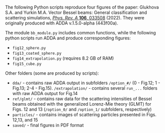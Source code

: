 The following Python scripts reproduce four figures of the paper: Glukhova S.A. and Yurkin M.A. Vector Bessel beams: General classification and scattering simulations, [_Phys. Rev. A_ **106**, 033508](https://doi.org/10.1103/PhysRevA.106.033508) (2022). They were originally produced with ADDA v.1.5.0-alpha (443f00a).

The module `bb_module.py` includes common functions, while the following python scripts run ADDA and produce corresponding figures:
* `fig12_sphere.py`
* `fig13_coated_sphere.py`
* `fig14_extrapolation.py` (requires 8.2 GB of RAM)
* `fig15_cube.py`

Other folders (some are produced by scripts):
* `dda/` - contains raw ADDA output in subfolders `/option_#/` (0 - Fig.12; 1 - Fig.13; 2-4 - Fig.15). `/extrapolation/` - contains several `run_...` folders with raw ADDA output for Fig.14
* `ref/glmt/` - contains raw data for the scattering intensities of Bessel beams obtained with the generalized Lorenz-Mie theory (GLMT) for Figs. 12 and 13 (`/option_0/` and `/option_1/` subfolders, respectively)
* `particles/` - contains images of scattering particles presented in Figs. 12,13, and 15
* `saved/` - final figures in PDF format
